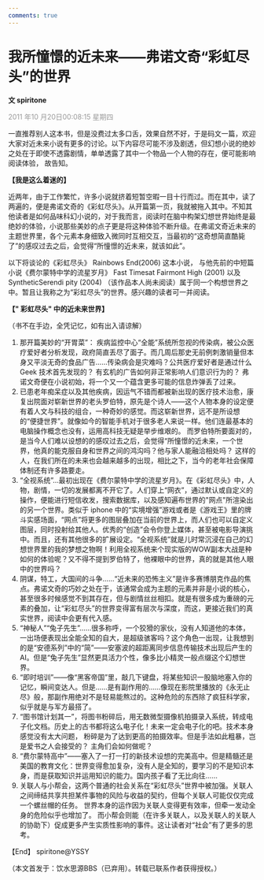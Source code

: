 ```yaml
---
comments: true
---
```


# 我所憧憬的近未来——弗诺文奇“彩虹尽头”的世界

**文 spiritone**

<span style="color: #999999;">2011 年10 月20日00:08:15 星期四</span>

一直推荐别人这本书，但是没费过太多口舌，效果自然不好，于是码文一篇，欢迎大家对近未来小说有更多的讨论。以下内容尽可能不涉及剧透，但幻想小说的绝妙之处在于即使不透露剧情，单单透露了其中一个物品一个人物的存在，便可能影响阅读体验， 故告知。

**【我是这么着迷的】**

近两年，由于工作繁忙，许多小说就挤着短暂空暇一目十行而过。而在其中，读了两遍的，便是弗诺文奇的《彩虹尽头》。从开篇第一页，我就被拖入其中。不知其他读者是如何品味科幻小说的，对于我而言，阅读时在脑中构架幻想世界始终是最绝妙的体验，小说那些美妙的点子更是将这种体验不断升级。在弗诺文奇近未来的主题世界里，各个元素本身细致入微同时互相交互，当最初的“这奇想简直酷毙了”的感叹过去之后，会觉得“所憧憬的近未来，就该如此”。

以下将谈论的《彩虹尽头》 Rainbows End(2006) 这本小说， 与他先前的中短篇小说《费尔蒙特中学的流星岁月》 Fast Timesat Fairmont High (2001) 以及 SyntheticSerendi pity (2004) （该作品本人尚未阅读）属于同一个构想世界之中。暂且让我称之为“彩虹尽头”的世界。感兴趣的读者可一并阅读。

**【" 彩虹尽头" 中的近未来世界】**

（书不在手边，全凭记忆，如有出入请谅解）

1. 那开篇美妙的“开胃菜”： 疾病监控中心“全能”系统所忽视的传染病，被公众医疗爱好者分析发现，政府简直丢尽了面子。而几周后那史无前例刺激销量但本身又平淡无奇的食品广告……传染病会是灾难吗？公共医疗爱好者是通过什么Geek 技术首先发现的？ 有玄机的广告如何非正常影响人们意识行为的？ 弗诺文奇便在小说初始，将一个又一个蕴含更多可能的信息炸弹丢了过来。
2. 已患老年痴呆症以及其他疾病，因运气不错而都被新出现的医疗技术治愈，康复出院面对崭新世界的老头罗伯特，原先是个诗人——这个人物本身的设定便有着人文与科技的组合，一种奇妙的感觉。而这崭新世界，远不是所设想的“便捷世界”。就像如今的智能手机对于很多老人来说一样。他们连最基本的电脑操作概念也没有，运用高科技无疑是举步维艰的。 而罗伯特所要面对的，是当今人们难以设想的的感叹过去之后，会觉得“所憧憬的近未来，一个世界，他真的能克服自身和世界之间的鸿沟吗？他与家人能融洽相处吗？ 这样的人，在我们所在的未来也会越来越多的出现，相比之下，当今的老年社会保障体制还有许多路要走。
3. “全视系统”…最初出现在《费尔蒙特中学的流星岁月》。在《彩虹尽头》中，人物，剧情，一切的发展都离不开它了。人们穿上“网衣”，通过默认或自定义的操作，便能进行短信收发，搜索数据库，以及感知遍布世界的"网点"所渲染出的另一个世界。类似于 iphone 中的“实境增强”游戏或者是《游戏王》里的牌斗实感场面，“网点”将更多的图层叠加在当前的世界上，而人们也可以自定义图层，同时投射给其他人。优秀的“创造”会令你登上媒体，甚至被电影导演挑中。而且，还有其他很多的扩展设定。“全视系统”就是儿时常沉浸在自己的幻想世界里的我的梦想之物啊！利用全视系统来个现实版的WOW副本大战是种如何的体验呢？又不得不提到罗伯特了，他裸眼中的世界，真的就是其他人眼中的世界吗？
4. 阴谋，特工，大国间的斗争……“近未来的恐怖主义”是许多赛博朋克作品的焦点。弗诺文奇的巧妙之处在于，该通常会成为主题的元素并非是小说的核心，甚至很多时候感觉不到其存在，但与剧情丝丝相扣。就是有很多成为重磅的元素的叠加，让“彩虹尽头”的世界变得富有层次与深度，而这，更接近我们的真实世界，阅读中会更有代入感。
5. “神秘人”“兔子先生”……很多称呼，一个狡猾的家伙，没有人知道他的本体，一出场便表现出全能全知的自大，是超级骇客吗？这个角色一出现，让我想到的是“安德系列”中的“简”——安塞波的超距离同步信息传输技术出现后产生的AI。但是“兔子先生”显然更具活力个性，像多比小精灵一般点缀这个幻想世界。
6. “即时培训”——像“黑客帝国”里，敲几下键盘，将某些知识一股脑地塞入你的记忆，瞬间变达人。但是……是有副作用的……像现在影院里播放的《永无止尽》般，那副作用绝对不是轻易能熬过的。这种危险的东西除了疯狂科学家，似乎就是与军方最搭了。
7. “图书馆计划其一”，将图书粉碎后，用无数微型摄像机拍摄录入系统，转成电子化文档。历史上的古书都将这么电子化！未来一定会电子化的吧。技术本身感觉没有太大问题， 粉碎是为了达到更高的拍摄效率。但是手法如此粗暴，岂是爱书之人会接受的？ 主角们会如何做呢？
8. “费尔蒙特高中”——塞入了一打一打的新技术设想的完美高中。但是精髓还是美国的教育文化：世界变得愈加复杂，没有人是全知的，要学习的不是知识本身，而是获取知识并运用知识的能力。国内孩子看了无比向往……
9. 关联人与小帮会，这两个普通的社会关系在“彩虹尽头”世界中被加强。关联人之间缔结共享共担某件事物的风险与收益的契约，但每个关联人可能仅仅完成一个螺丝帽的任务。 世界本身的运作因为关联人变得更有效率，但牵一发动全身的危险似乎也增加了。 而小帮会则能（在许多关联人，以及关联人的关联人的协助下）促成更多产生实质性影响的事件。这让读者对“社会”有了更多的思考。

【End】 spiritone@YSSY

（本文首发于：饮水思源BBS（已弃用）。转载已联系作者获得授权。）